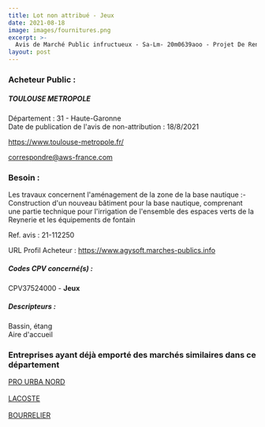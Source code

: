 ```yaml
---
title: Lot non attribué - Jeux
date: 2021-08-18
image: images/fournitures.png
excerpt: >-
  Avis de Marché Public infructueux - Sa-Lm- 20m0639aoo - Projet De Renouvellement Urbain De La Reynerie - Travaux D'Amenagement Des Espaces Publics - Berges Du Lac - Tranche 1
layout: post
---
```


### Acheteur Public :
##### TOULOUSE METROPOLE
Département : 31 - Haute-Garonne<br/>
Date de publication de l'avis de non-attribution : 18/8/2021


https://www.toulouse-metropole.fr/

correspondre@aws-france.com


### Besoin :

Les travaux concernent l'aménagement de la zone de la base nautique :- Construction d'un nouveau bâtiment pour la base nautique, comprenant une partie technique pour l'irrigation de l'ensemble des espaces verts de la Reynerie et les équipements de fontain

Ref. avis : 21-112250

URL Profil Acheteur : https://www.agysoft.marches-publics.info

##### Codes CPV concerné(s) :
CPV37524000 - **Jeux** <br/>

##### Descripteurs :
Bassin, étang <br/>
Aire d'accueil <br/>

### Entreprises ayant déjà emporté des marchés similaires dans ce département
<a href="/entreprise-545/siren-310048459">PRO URBA NORD</a><br/><br/>
<a href="/entreprise-562/siren-444553465">LACOSTE</a><br/><br/>
<a href="/entreprise-579/siren-821889094">BOURRELIER</a><br/><br/>
